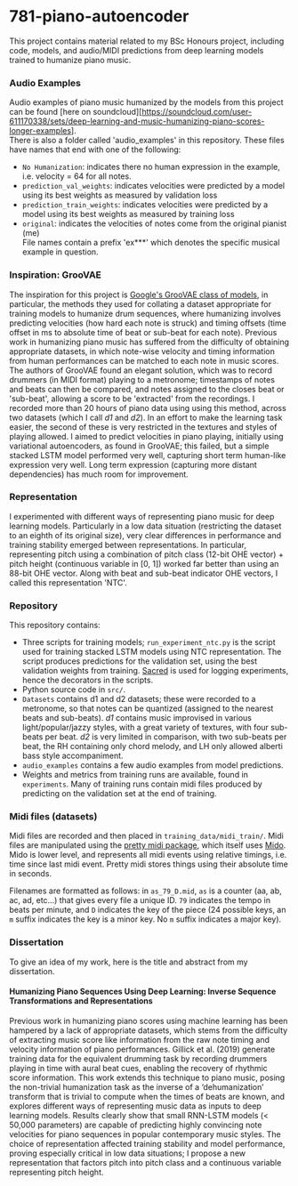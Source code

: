 # 781-piano-autoencoder
This project contains material related to my BSc Honours project, including code, models, and audio/MIDI predictions from deep learning models trained to humanize piano music.

### Audio Examples
Audio examples of piano music humanized by the models from this project can be found [here on soundcloud][https://soundcloud.com/user-611170338/sets/deep-learning-and-music-humanizing-piano-scores-longer-examples].  
There is also a folder called 'audio_examples' in this repository. These files have names that end with one of the following:  
* `No Humanization`: indicates there no human expression in the example, i.e. velocity = 64 for all notes.
* `prediction_val_weights`: indicates velocities were predicted by a model using its best weights as measured by validation loss
* `prediction_train_weights`: indicates velocities were predicted by a model using its best weights as measured by training loss
* `original`: indicates the velocities of notes come from the original pianist (me)  
File names contain a prefix 'ex***' which denotes the specific musical example in question.

### Inspiration: GrooVAE
The inspiration for this project is [Google's GrooVAE class of models](https://magenta.tensorflow.org/groovae), in particular, the methods they used for collating a dataset appropriate for training models to humanize drum sequences, where humanizing involves predicting velocities (how hard each note is struck) and timing offsets (time offset in ms to absolute time of beat or sub-beat for each note). Previous work in humanizing piano music has suffered from the difficulty of obtaining appropriate datasets, in which note-wise velocity and timing information from human performances can be matched to each note in music scores. The authors of GrooVAE found an elegant solution, which was to record drummers (in MIDI format) playing to a metronome; timestamps of notes and beats can then be compared, and notes assigned to the closes beat or 'sub-beat', allowing a score to be 'extracted' from the recordings. I recorded more than 20 hours of piano data using using this method, across two datasets (which I call *d1* and *d2*). In an effort to make the learning task easier, the second of these is very restricted in the textures and styles of playing allowed. I aimed to predict velocities in piano playing, initially using variational autoencoders, as found in GrooVAE; this failed, but a simple stacked LSTM model performed very well, capturing short term human-like expression very well. Long term expression (capturing more distant dependencies) has much room for improvement.

### Representation
I experimented with different ways of representing piano music for deep learning models. Particularly in a low data situation (restricting the dataset to an eighth of its original size), very clear differences in performance and training stability emerged between representations. In particular, representing pitch using a combination of pitch class (12-bit OHE vector) + pitch height (continuous variable in \[0, 1]) worked far better than using an 88-bit OHE vector. Along with beat and sub-beat indicator OHE vectors, I called this representation 'NTC'.

### Repository
This repository contains:
* Three scripts for training models; `run_experiment_ntc.py` is the script used for training stacked LSTM models using NTC representation. The script produces predictions for the validation set, using the best validation weights from training. [Sacred](https://github.com/IDSIA/sacred) is used for logging experiments, hence the decorators in the scripts.
* Python source code in `src/`.
* `Datasets` contains d1 and d2 datasets; these were recorded to a metronome, so that notes can be quantized (assigned to the nearest beats and sub-beats). *d1* contains music improvised in various light/popular/jazzy styles, with a great variety of textures, with four sub-beats per beat. *d2* is very limited in comparison, with two sub-beats per beat, the RH containing only chord melody, and LH only allowed alberti bass style accompaniment.
* `audio_examples` contains a few audio examples from model predictions.
* Weights and metrics from training runs are available, found in `experiments`. Many of training runs contain midi files produced by predicting on the validation set at the end of training.

### Midi files (datasets)
Midi files are recorded and then placed in `training_data/midi_train/`. Midi files are manipulated using the [pretty midi package](https://github.com/craffel/pretty-midi), which itself uses [Mido](https://github.com/mido/mido). Mido is lower level, and represents all midi events using relative timings, i.e. time since last midi event. Pretty midi stores things using their absolute time in seconds.

Filenames are formatted as follows: in `as_79_D.mid`, `as` is a counter (aa, ab, ac, ad, etc...) that gives every file a unique ID. `79` indicates the tempo in beats per minute, and `D` indicates the key of the piece (24 possible keys, an `m` suffix indicates the key is a minor key. No `m` suffix indicates a major key).

### Dissertation
To give an idea of my work, here is the title and abstract from my dissertation.

#### Humanizing Piano Sequences Using Deep Learning: Inverse Sequence Transformations and Representations

Previous work in humanizing piano scores using machine learning has been hampered by a lack of appropriate datasets, which stems from the difficulty of extracting music score like information from the raw note timing and velocity information of piano performances. Gillick et al. (2019) generate training data for the equivalent drumming task by recording drummers playing in time with aural beat cues, enabling the recovery of rhythmic score information. This work extends this technique to piano music, posing the non-trivial humanization task as the inverse of a ‘dehumanization’ transform that is trivial to compute when the times of beats are known, and explores different ways of representing music data as inputs to deep learning models. Results clearly show that small RNN-LSTM models (< 50,000 parameters) are capable of predicting highly convincing note velocities for piano sequences in popular contemporary music styles. The choice of representation affected training stability and model performance, proving especially critical in low data situations; I propose a new representation that factors pitch into pitch class and a continuous variable representing pitch height.

